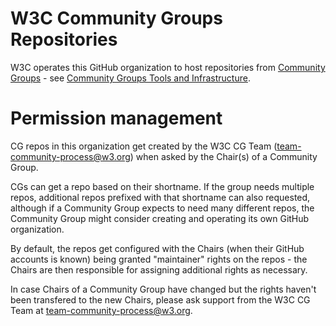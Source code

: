 # W3C Community Groups Repositories

W3C operates this GitHub organization to host repositories from [Community Groups](https://www.w3.org/community/) - see [Community Groups Tools and Infrastructure](https://www.w3.org/community/about/tool/).

# Permission management

CG repos in this organization get created by the W3C CG Team (team-community-process@w3.org) when asked by the Chair(s) of a Community Group.

CGs can get a repo based on their shortname. If the group needs multiple repos, additional repos prefixed with that shortname can also requested, although if a Community Group expects to need many different repos, the Community Group might consider creating and operating its own GitHub organization.

By default, the repos get configured with the Chairs (when their GitHub accounts is known) being granted "maintainer" rights on the repos - the Chairs are then responsible for assigning additional rights as necessary.

In case Chairs of a Community Group have changed but the rights haven't been transfered to the new Chairs, please ask support from the W3C CG Team at team-community-process@w3.org.
